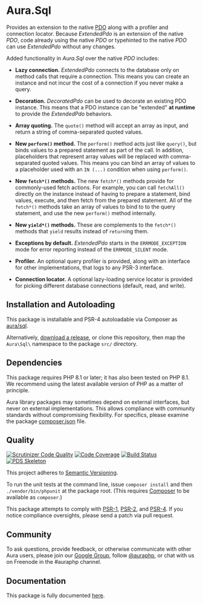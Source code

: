 # Aura.Sql

Provides an extension to the native [PDO](http://php.net/PDO) along with a
profiler and connection locator. Because _ExtendedPdo_ is an extension of the
native _PDO_, code already using the native _PDO_ or typehinted to the native
_PDO_ can use _ExtendedPdo_ without any changes.

Added functionality in _Aura.Sql_ over the native _PDO_ includes:

- **Lazy connection.** _ExtendedPdo_ connects to the database only on
  method calls that require a connection. This means you can create an
  instance and not incur the cost of a connection if you never make a query.

- **Decoration.** _DecoratedPdo_ can be used to decorate an existing PDO
  instance. This means that a PDO instance can be "extended" **at runtime** to
  provide the _ExtendedPdo_ behaviors.

- **Array quoting.** The `quote()` method will accept an array as input, and
  return a string of comma-separated quoted values.

- **New `perform()` method.** The `perform()` method acts just like `query()`,
  but binds values to a prepared statement as part of the call.  In addition,
  placeholders that represent array values will be replaced with comma-
  separated quoted values. This means you can bind an  array of values to a
  placeholder used with an `IN (...)`  condition when using `perform()`.

- **New `fetch*()` methods.** The new `fetch*()` methods provide for
  commonly-used fetch actions. For example, you can call `fetchAll()` directly
  on the instance instead of having to prepare a statement, bind values,
  execute, and then fetch from the prepared statement. All of the `fetch*()`
  methods take an array of values to bind to to the query statement, and use
  the new `perform()` method internally.

- **New `yield*()` methods.** These are complements to the `fetch*()` methods
  that `yield` results instead of `return`ing them.

- **Exceptions by default.** _ExtendedPdo_ starts in the `ERRMODE_EXCEPTION`
  mode for error reporting instead of the `ERRMODE_SILENT` mode.

- **Profiler.** An optional query profiler is provided, along with an
  interface for other implementations, that logs to any PSR-3 interface.

- **Connection locator.** A optional lazy-loading service locator is provided
  for picking different database connections (default, read, and write).


## Installation and Autoloading

This package is installable and PSR-4 autoloadable via Composer as
[aura/sql][].

Alternatively, [download a release][], or clone this repository, then map the
`Aura\Sql\` namespace to the package `src/` directory.

## Dependencies

This package requires PHP 8.1 or later; it has also been tested on PHP 8.1.
We recommend using the latest available version of PHP as a matter of
principle.

Aura library packages may sometimes depend on external interfaces, but never on
external implementations. This allows compliance with community standards
without compromising flexibility. For specifics, please examine the package
[composer.json][] file.

## Quality

[![Scrutinizer Code Quality](https://scrutinizer-ci.com/g/auraphp/Aura.Sql/badges/quality-score.png?b=5.x)](https://scrutinizer-ci.com/g/auraphp/Aura.Sql/)
[![Code Coverage](https://scrutinizer-ci.com/g/auraphp/Aura.Sql/badges/coverage.png?b=5.x)](https://scrutinizer-ci.com/g/auraphp/Aura.Sql/)
[![Build Status](https://github.com/auraphp/Aura.Sql/actions/workflows/continuous-integration.yml/badge.svg?branch=5.x)](https://github.com/auraphp/Aura.Sql/actions/workflows/continuous-integration.yml)
[![PDS Skeleton](https://img.shields.io/badge/pds-skeleton-blue.svg?style=flat-square)](https://github.com/php-pds/skeleton)

This project adheres to [Semantic Versioning](http://semver.org/).

To run the unit tests at the command line, issue `composer install` and then
`./vendor/bin/phpunit` at the package root. (This requires [Composer][] to be
available as `composer`.)

This package attempts to comply with [PSR-1][], [PSR-2][], and [PSR-4][]. If
you notice compliance oversights, please send a patch via pull request.

## Community

To ask questions, provide feedback, or otherwise communicate with other Aura
users, please join our [Google Group][], follow [@auraphp][], or chat with us
on Freenode in the #auraphp channel.

## Documentation

This package is fully documented [here](./docs/index.md).

[PSR-1]: https://github.com/php-fig/fig-standards/blob/master/accepted/PSR-1-basic-coding-standard.md
[PSR-2]: https://github.com/php-fig/fig-standards/blob/master/accepted/PSR-2-coding-style-guide.md
[PSR-4]: https://github.com/php-fig/fig-standards/blob/master/accepted/PSR-4-autoloader.md
[Composer]: http://getcomposer.org/
[Google Group]: http://groups.google.com/group/auraphp
[@auraphp]: http://twitter.com/auraphp
[download a release]: https://github.com/auraphp/Aura.Sql/releases
[aura/sql]: https://packagist.org/packages/aura/sql
[composer.json]: ./composer.json
